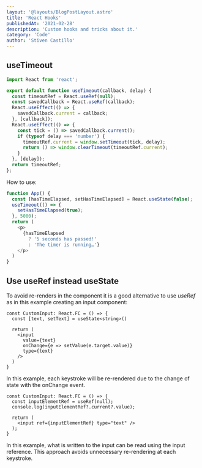 ```yaml
---
layout: '@layouts/BlogPostLayout.astro'
title: 'React Hooks'
publishedAt: '2021-02-28'
description: 'Custom hooks and tricks about it.'
category: 'Code'
author: 'Stiven Castillo'
---
```


## useTimeout

```js
import React from 'react';

export default function useTimeout(callback, delay) {
  const timeoutRef = React.useRef(null);
  const savedCallback = React.useRef(callback);
  React.useEffect(() => {
    savedCallback.current = callback;
  }, [callback]);
  React.useEffect(() => {
    const tick = () => savedCallback.current();
    if (typeof delay === 'number') {
      timeoutRef.current = window.setTimeout(tick, delay);
      return () => window.clearTimeout(timeoutRef.current);
    }
  }, [delay]);
  return timeoutRef;
};
```

How to use:

```js {3-5} showLineNumbers
function App() {
  const [hasTimeElapsed, setHasTimeElapsed] = React.useState(false);
  useTimeout(() => {
    setHasTimeElapsed(true);
  }, 5000);
  return (
    <p>
      {hasTimeElapsed
        ? '5 seconds has passed!'
        : 'The timer is running…'}
    </p>
  )
}

```
## Use useRef instead useState

To avoid re-renders in the component it is a good alternative to use *useRef* as in
this example creating an input component:

```tsx
const CustomInput: React.FC = () => {
  const [text, setText] = useState<string>()

  return (
    <input
      value={text}
      onChange={e => setValue(e.target.value)}
      type={text}
    />
  )
}
```

In this example, each keystroke will be re-rendered due to the change of state with the onChange event.

```tsx
const CustomInput: React.FC = () => {
  const inputElementRef = useRef(null);
  console.log(inputElementRef?.current?.value);

  return (
    <input ref={inputElementRef} type="text" />
  );
}
```

In this example, what is written to the input can be read using the input reference. This approach avoids unnecessary re-rendering at each keystroke.
